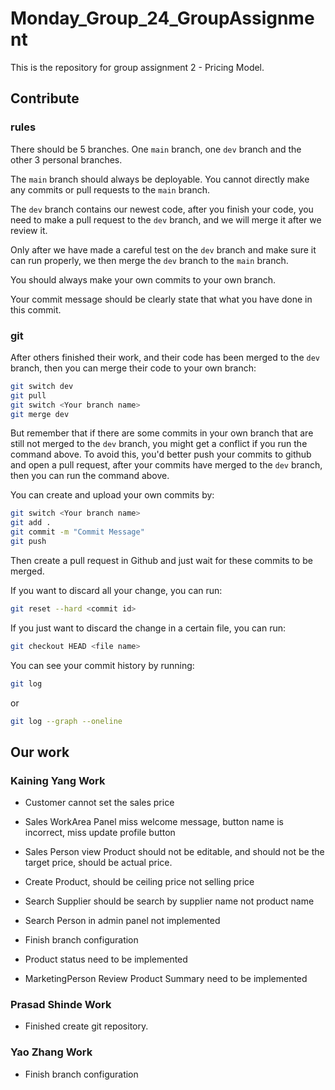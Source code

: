 # Monday_Group_24_GroupAssignment

This is the repository for group assignment 2 - Pricing Model.

## Contribute

### rules

There should be 5 branches. One `main` branch, one `dev` branch and the other 3 personal branches.

The `main` branch should always be deployable. You cannot directly make any commits or pull requests to the `main` branch.

The `dev` branch contains our newest code, after you finish your code, you need to make a pull request to the `dev` branch, and we will merge it after we review it.

Only after we have made a careful test on the `dev` branch and make sure it can run properly, we then merge the `dev` branch to the `main` branch.

You should always make your own commits to your own branch.

Your commit message should be clearly state that what you have done in this commit.

### git

After others finished their work, and their code has been merged to the `dev` branch, then you can merge their code to your own branch:

```bash
git switch dev
git pull
git switch <Your branch name>
git merge dev
```

But remember that if there are some commits in your own branch that are still not merged to the `dev` branch, you might get a conflict if you run the command above. To avoid this, you'd better push your commits to github and open a pull request, after your commits have merged to the `dev` branch, then you can run the command above.

You can create and upload your own commits by:

```bash
git switch <Your branch name>
git add .
git commit -m "Commit Message"
git push
```

Then create a pull request in Github and just wait for these commits to be merged.

If you want to discard all your change, you can run:

```bash
git reset --hard <commit id>
```

If you just want to discard the change in a certain file, you can run:

```bash
git checkout HEAD <file name>
```

You can see your commit history by running:

```bash
git log
```

or

```bash
git log --graph --oneline
```

## Our work

### Kaining Yang Work

- Customer cannot set the sales price

- Sales WorkArea Panel miss welcome message, button name is incorrect, miss update profile button

- Sales Person view Product should not be editable, and should not be the target price, should be actual price.

- Create Product, should be ceiling price not selling price

- Search Supplier should be search by supplier name not product name

- Search Person in admin panel not implemented

- Finish branch configuration

- Product status need to be implemented

- MarketingPerson Review Product Summary need to be implemented

### Prasad Shinde Work

- Finished create git repository.

### Yao Zhang Work

- Finish branch configuration
